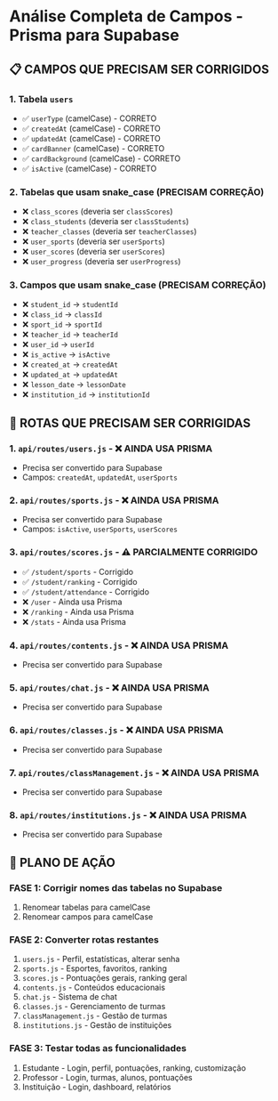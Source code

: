 # Análise Completa de Campos - Prisma para Supabase

## 📋 **CAMPOS QUE PRECISAM SER CORRIGIDOS**

### **1. Tabela `users`**
- ✅ `userType` (camelCase) - CORRETO
- ✅ `createdAt` (camelCase) - CORRETO  
- ✅ `updatedAt` (camelCase) - CORRETO
- ✅ `cardBanner` (camelCase) - CORRETO
- ✅ `cardBackground` (camelCase) - CORRETO
- ✅ `isActive` (camelCase) - CORRETO

### **2. Tabelas que usam snake_case (PRECISAM CORREÇÃO)**
- ❌ `class_scores` (deveria ser `classScores`)
- ❌ `class_students` (deveria ser `classStudents`) 
- ❌ `teacher_classes` (deveria ser `teacherClasses`)
- ❌ `user_sports` (deveria ser `userSports`)
- ❌ `user_scores` (deveria ser `userScores`)
- ❌ `user_progress` (deveria ser `userProgress`)

### **3. Campos que usam snake_case (PRECISAM CORREÇÃO)**
- ❌ `student_id` → `studentId`
- ❌ `class_id` → `classId`
- ❌ `sport_id` → `sportId`
- ❌ `teacher_id` → `teacherId`
- ❌ `user_id` → `userId`
- ❌ `is_active` → `isActive`
- ❌ `created_at` → `createdAt`
- ❌ `updated_at` → `updatedAt`
- ❌ `lesson_date` → `lessonDate`
- ❌ `institution_id` → `institutionId`

## 🔧 **ROTAS QUE PRECISAM SER CORRIGIDAS**

### **1. `api/routes/users.js`** - ❌ AINDA USA PRISMA
- Precisa ser convertido para Supabase
- Campos: `createdAt`, `updatedAt`, `userSports`

### **2. `api/routes/sports.js`** - ❌ AINDA USA PRISMA  
- Precisa ser convertido para Supabase
- Campos: `isActive`, `userSports`, `userScores`

### **3. `api/routes/scores.js`** - ⚠️ PARCIALMENTE CORRIGIDO
- ✅ `/student/sports` - Corrigido
- ✅ `/student/ranking` - Corrigido  
- ✅ `/student/attendance` - Corrigido
- ❌ `/user` - Ainda usa Prisma
- ❌ `/ranking` - Ainda usa Prisma
- ❌ `/stats` - Ainda usa Prisma

### **4. `api/routes/contents.js`** - ❌ AINDA USA PRISMA
- Precisa ser convertido para Supabase

### **5. `api/routes/chat.js`** - ❌ AINDA USA PRISMA
- Precisa ser convertido para Supabase

### **6. `api/routes/classes.js`** - ❌ AINDA USA PRISMA
- Precisa ser convertido para Supabase

### **7. `api/routes/classManagement.js`** - ❌ AINDA USA PRISMA
- Precisa ser convertido para Supabase

### **8. `api/routes/institutions.js`** - ❌ AINDA USA PRISMA
- Precisa ser convertido para Supabase

## 🎯 **PLANO DE AÇÃO**

### **FASE 1: Corrigir nomes das tabelas no Supabase**
1. Renomear tabelas para camelCase
2. Renomear campos para camelCase

### **FASE 2: Converter rotas restantes**
1. `users.js` - Perfil, estatísticas, alterar senha
2. `sports.js` - Esportes, favoritos, ranking
3. `scores.js` - Pontuações gerais, ranking geral
4. `contents.js` - Conteúdos educacionais
5. `chat.js` - Sistema de chat
6. `classes.js` - Gerenciamento de turmas
7. `classManagement.js` - Gestão de turmas
8. `institutions.js` - Gestão de instituições

### **FASE 3: Testar todas as funcionalidades**
1. Estudante - Login, perfil, pontuações, ranking, customização
2. Professor - Login, turmas, alunos, pontuações
3. Instituição - Login, dashboard, relatórios
